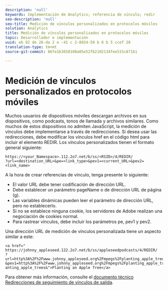 ```yaml
---
description: 'null'
keywords: Implementación de Analytics; referencia de vínculo; redir
seo-description: 'null'
seo-title: Medición de vínculos personalizados en protocolos móviles
solution: Analytics
title: Medición de vínculos personalizados en protocolos móviles
topic: Desarrollador e implementación
uuid: eb 82 de 26-da 2 e -41 c 2-8924-59 b 6 b 5 ccef 28
translation-type: tm+mt
source-git-commit: 86fe1b3650100a05e52fb2102134fee515c871b1

---
```



# Medición de vínculos personalizados en protocolos móviles

Muchos usuarios de dispositivos móviles descargan archivos en sus dispositivos, como podcasts, tonos de llamada y archivos similares. Como muchos de estos dispositivos no admiten JavaScript, la medición de vínculos debe implementarse a través de redirecciones. Si desea usar las redirecciones, debe modificar los vínculos href en el código html para incluir el elemento REDIR. Los vínculos personalizados tienen el formato general siguiente:

```
https://<your_Namespace>.112.2o7.net/b/ss/<RSID>/4/REDIR/
?url=<destination_URL>&pe=<link_type>&pev1=<current_URL>&pev2=<link_name>
```

A la hora de crear referencias de vínculo, tenga presente lo siguiente:

* El valor URL debe tener codificación de dirección URL.
* Debe establecer un parámetro pageName o de dirección URL de página (g).
* Las variables dinámicas pueden leer el parámetro de dirección URL, pero no establecerlo.
* Si no se establece ninguna cookie, los servidores de Adobe realizan una negociación de cookies normal.
* Para rastrear vínculos, debe incluir los parámetros pe, pev1 y pev2.

Una dirección URL de medición de vínculos personalizada tiene un aspecto similar a este:

```
<a href=" https://johnny_appleseed.122.2o7.net/b/ss/appleseedpodcasts/4/REDIR/
?url=http%3A%2F%2Fwww.johnny_appleseed.org%2Fmpegs%2Fplanting_apple_trees.mpeg&pe=lnk_d
&pev1=http%3A%2F%2Fwww.johnny_appleseed.org%2Fmpegs%2Fplanting_apple_trees.mpeg&pev2=pl anting_apple_trees&">Planting an Apple Tree</a>
```

Para obtener más información, consulte el [documento técnico Redirecciones de seguimiento de vínculos de salida](https://marketing.adobe.com/resources/help/en_US/whitepapers/redirects/).
